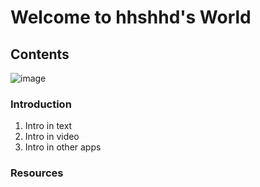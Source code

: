 # Welcome to hhshhd's World
## Contents
 ![image](http://img5.imgtn.bdimg.com/it/u=261652470,765889949&fm=200&gp=0.jpg)
### Introduction
1. Intro in text
2. Intro in video
3. Intro in other apps
### Resources

